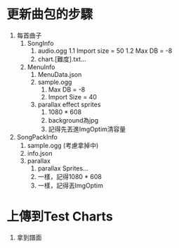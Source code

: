 # 更新曲包的步驟
1. 每首曲子
	1. SongInfo
		1. audio.ogg
			1.1 Import size = 50
			1.2 Max DB = -8
		2. chart.[難度].txt...
	2. MenuInfo
		1. MenuData.json
		2. sample.ogg
			1. Max DB = -8
			2. Import Size = 40
		3. parallax effect sprites
			1. 1080 * 608
			2. background為jpg
			3. 記得先丟進ImgOptim清容量
2. SongPackInfo
	1. sample.ogg (考慮拿掉中)
	2. info.json
	3. parallax
		1. parallax Sprites...
		2. 一樣，記得1080 * 608
		3. 一樣，記得丟ImgOptim

# 上傳到Test Charts
1. 拿到譜面
